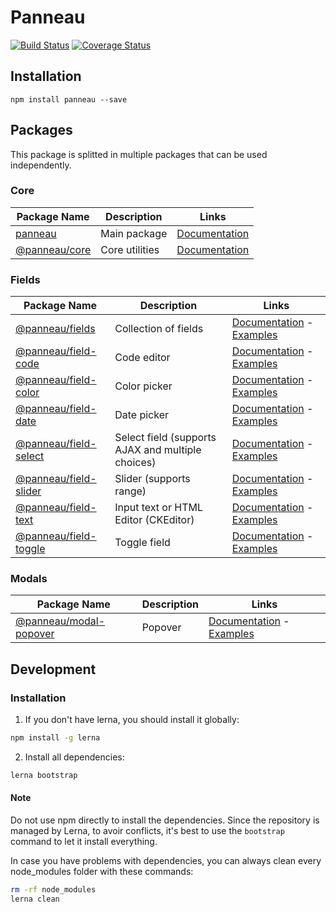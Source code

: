 Panneau
============

[![Build Status](https://travis-ci.org/Folkloreatelier/panneau-js.svg?branch=master)](https://travis-ci.org/Folkloreatelier/panneau-js)
[![Coverage Status](https://coveralls.io/repos/github/Folkloreatelier/panneau-js/badge.svg?branch=master)](https://coveralls.io/github/Folkloreatelier/panneau-js?branch=master)

## Installation
```
npm install panneau --save
```

## Packages
This package is splitted in multiple packages that can be used independently.

### Core

| Package Name | Description | Links |
| ------------ | ----------- | ----- |
| [panneau](https://github.com/folkloreinc/panneau-js/tree/master/packages/panneau) | Main package |  [Documentation](https://github.com/folkloreinc/panneau-js/tree/master/packages/panneau/) |
| [@panneau/core](https://github.com/folkloreinc/panneau-js/tree/master/packages/core) | Core utilities |  [Documentation](https://github.com/folkloreinc/panneau-js/tree/master/packages/core/) |

### Fields

| Package Name | Description | Links |
| ------------ | ----------- | ----- |
| [@panneau/fields](https://github.com/folkloreinc/panneau-js/tree/master/fields/fields) | Collection of fields |  [Documentation](https://github.com/folkloreinc/panneau-js/tree/master/fields/fields/) - [Examples](https://folkloreatelier.github.io/panneau-js/?selectedKind=FieldsGroup&selectedStory=simple) |
| [@panneau/field-code](https://github.com/folkloreinc/panneau-js/tree/master/fields/code) | Code editor |  [Documentation](https://github.com/folkloreinc/panneau-js/tree/master/fields/code/) - [Examples](https://folkloreatelier.github.io/panneau-js/?selectedKind=Fields%2FCode&selectedStory=simple) |
| [@panneau/field-color](https://github.com/folkloreinc/panneau-js/tree/master/fields/color) | Color picker |  [Documentation](https://github.com/folkloreinc/panneau-js/tree/master/fields/color/) - [Examples](https://folkloreatelier.github.io/panneau-js/?selectedKind=Fields%2FColor&selectedStory=simple) |
| [@panneau/field-date](https://github.com/folkloreinc/panneau-js/tree/master/fields/date) | Date picker |  [Documentation](https://github.com/folkloreinc/panneau-js/tree/master/fields/date/) - [Examples](https://folkloreatelier.github.io/panneau-js/?selectedKind=Fields%2FDate&selectedStory=simple) |
| [@panneau/field-select](https://github.com/folkloreinc/panneau-js/tree/master/fields/select) | Select field (supports AJAX and multiple choices) |  [Documentation](https://github.com/folkloreinc/panneau-js/tree/master/fields/select/) - [Examples](https://folkloreatelier.github.io/panneau-js/?selectedKind=Fields%2FSelect&selectedStory=simple) |
| [@panneau/field-slider](https://github.com/folkloreinc/panneau-js/tree/master/fields/slider) | Slider (supports range) |  [Documentation](https://github.com/folkloreinc/panneau-js/tree/master/fields/slider/) - [Examples](https://folkloreatelier.github.io/panneau-js/?selectedKind=Fields%2FSlider&selectedStory=simple) |
| [@panneau/field-text](https://github.com/folkloreinc/panneau-js/tree/master/fields/text) | Input text or HTML Editor (CKEditor) |  [Documentation](https://github.com/folkloreinc/panneau-js/tree/master/fields/text/) - [Examples](https://folkloreatelier.github.io/panneau-js/?selectedKind=Fields%2FText&selectedStory=simple) |
| [@panneau/field-toggle](https://github.com/folkloreinc/panneau-js/tree/master/fields/toggle) | Toggle field |  [Documentation](https://github.com/folkloreinc/panneau-js/tree/master/fields/toggle/) - [Examples](https://folkloreatelier.github.io/panneau-js/?selectedKind=Fields%2FToggle&selectedStory=simple) |

### Modals

| Package Name | Description | Links |
| ------------ | ----------- | ----- |
| [@panneau/modal-popover](https://github.com/folkloreinc/panneau-js/tree/master/modals/popover) | Popover |  [Documentation](https://github.com/folkloreinc/panneau-js/tree/master/modals/popover/) - [Examples](https://folkloreatelier.github.io/panneau-js/?selectedKind=Modals%2FPopover&selectedStory=simple) |


## Development

### Installation

1. If you don't have lerna, you should install it globally:
```bash
npm install -g lerna
```

2. Install all dependencies:
```bash
lerna bootstrap
```

#### Note
Do not use npm directly to install the dependencies. Since the repository is managed by Lerna, to avoir conflicts, it's best to use the `bootstrap` command to let it install everything.

In case you have problems with dependencies, you can always clean every node_modules folder with these commands:

```bash
rm -rf node_modules
lerna clean
```
